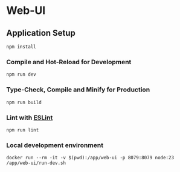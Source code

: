 # Web-UI

## Application Setup

```shell
npm install
```

### Compile and Hot-Reload for Development

```shell
npm run dev
```

### Type-Check, Compile and Minify for Production

```shell
npm run build
```

### Lint with [ESLint](https://eslint.org/)

```shell
npm run lint
```

### Local development environment

```shell
docker run --rm -it -v $(pwd):/app/web-ui -p 8079:8079 node:23 /app/web-ui/run-dev.sh
```